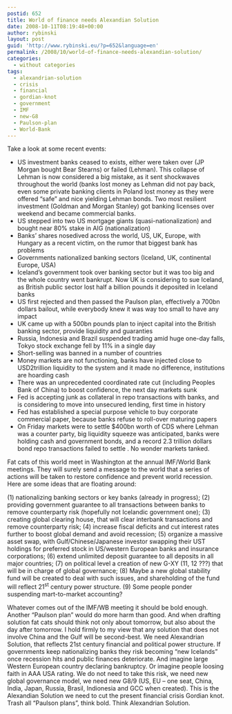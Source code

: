 ```yaml
---
postid: 652
title: World of finance needs Alexandian Solution
date: 2008-10-11T08:19:48+00:00
author: rybinski
layout: post
guid: 'http://www.rybinski.eu/?p=652&language=en'
permalink: /2008/10/world-of-finance-needs-alexandian-solution/
categories:
  - without categories
tags:
  - alexandrian-solution
  - crisis
  - financial
  - gordian-knot
  - government
  - IMF
  - new-G8
  - Paulson-plan
  - World-Bank
---
```

Take a look at some recent events:

  * US investment banks ceased to exists, either were taken over (JP Morgan bought Bear Stearns) or failed (Lehman). This collapse of Lehman is now considered a big mistake, as it sent shockwaves throughout the world (banks lost money as Lehman did not pay back, even some private banking clients in Poland lost money as they were offered “safe” and nice yielding Lehman bonds. Two most resilient investment (Goldman and Morgan Stanley) got banking licenses over weekend and became commercial banks.
  * US stepped into two US mortgage giants (quasi-nationalization) and bought near 80% stake in AIG (nationalization)
  * Banks’ shares nosedived across the world, US, UK, Europe, with Hungary as a recent victim, on the rumor that biggest bank has problems
  * Governments nationalized banking sectors (Iceland, UK, continental Europe, USA)
  * Iceland’s government took over banking sector but it was too big and the whole country went bankrupt. Now UK is considering to sue Iceland, as British public sector lost half a billion pounds it deposited in Iceland banks
  * US first rejected and then passed the Paulson plan, effectively a 700bn dollars bailout, while everybody knew it was way too small to have any impact
  * UK came up with a 500bn pounds plan to inject capital into the British banking sector, provide liquidity and guaranties
  * Russia, Indonesia and Brazil suspended trading amid huge one-day falls, Tokyo stock exchange fell by 11% in a single day
  * Short-selling was banned in a number of countries
  * Money markets are not functioning, banks have injected close to USD2trillion liquidity to the system and it made no difference, institutions are hoarding cash
  * There was an unprecedented coordinated rate cut (including Peoples Bank of China) to boost confidence, the next day markets sunk
  * Fed is accepting junk as collateral in repo transactions with banks, and is considering to move into unsecured lending, first time in history
  * Fed has established a special purpose vehicle to buy corporate commercial paper, because banks refuse to roll-over maturing papers
  * On Friday markets were to settle $400bn worth of CDS where Lehman was a counter party, big liquidity squeeze was anticipated, banks were holding cash and government bonds, and a record 2.3 trillion dollars bond repo transactions failed to settle . No wonder markets tanked.

Fat cats of this world meet in Washington at the annual IMF/World Bank meetings. They will surely send a message to the world that a series of actions will be taken to restore confidence and prevent world recession. Here are some ideas that are floating around:

<!--more-->

(1) nationalizing banking sectors or key banks (already in progress); (2) providing government guarantee to all transactions between banks to remove counterparty risk (hopefully not Icelandic government one); (3) creating global clearing house, that will clear interbank transactions and remove counterparty risk; (4) increase fiscal deficits and cut interest rates further to boost global demand and avoid recession; (5) organize a massive asset swap, with Gulf/Chinese/Japanese investor swapping their UST holdings for preferred stock in US/western European banks and insurance corporations; (6) extend unlimited deposit guarantee to all deposits in all major countries; (7) on political level a creation of new G-XY (11, 12 ???) that will be in charge of global governance; (8) Maybe a new global stability fund will be created to deal with such issues, and shareholding of the fund will reflect 21<sup>st</sup> century power structure. (9) Some people ponder suspending mart-to-market accounting?

Whatever comes out of the IMF/WB meeting it should be bold enough. Another “Paulson plan” would do more harm than good. And when drafting solution fat cats should think not only about tomorrow, but also about the day after tomorrow. I hold firmly to my view that any solution that does not involve China and the Gulf will be second-best. We need Alexandrian Solution, that reflects 21st century financial and political power structure. If governments keep nationalizing banks they risk becoming “new Icelands” once recession hits and public finances deteriorate. And imagine large Western European country declaring bankruptcy. Or imagine people loosing faith in AAA USA rating. We do not need to take this risk, we need new global governance model, we need new G8/9 (US, EU – one seat, China, India, Japan, Russia, Brasil, Indionesia and GCC when created). This is the Alexandian Solution we need to cut the present financial crisis Gordian knot. Trash all “Paulson plans”, think bold. Think Alexandrian Solution.
